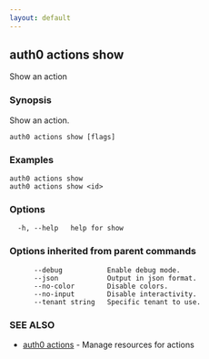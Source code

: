 ```yaml
---
layout: default
---
```

## auth0 actions show

Show an action

### Synopsis

Show an action.

```
auth0 actions show [flags]
```

### Examples

```
auth0 actions show 
auth0 actions show <id>
```

### Options

```
  -h, --help   help for show
```

### Options inherited from parent commands

```
      --debug           Enable debug mode.
      --json            Output in json format.
      --no-color        Disable colors.
      --no-input        Disable interactivity.
      --tenant string   Specific tenant to use.
```

### SEE ALSO

* [auth0 actions](auth0_actions.md)	 - Manage resources for actions

